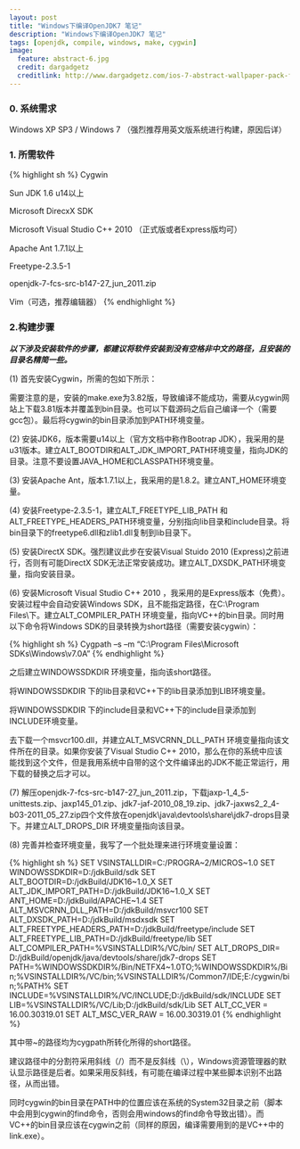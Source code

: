 ```yaml
---
layout: post
title: "Windows下编译OpenJDK7 笔记"
description: "Windows下编译OpenJDK7 笔记"
tags: [openjdk, compile, windows, make, cygwin]
image:
  feature: abstract-6.jpg
  credit: dargadgetz
  creditlink: http://www.dargadgetz.com/ios-7-abstract-wallpaper-pack-for-iphone-5-and-ipod-touch-retina/
---
```


### 0. 系统需求

Windows XP SP3 / Windows 7 （强烈推荐用英文版系统进行构建，原因后详）

### 1. 所需软件

{% highlight sh %}
Cygwin

Sun JDK 1.6 u14以上

Microsoft DirecxX SDK

Microsoft Visual Studio C++ 2010 （正式版或者Express版均可）

Apache Ant 1.7.1以上

Freetype-2.3.5-1

openjdk-7-fcs-src-b147-27_jun_2011.zip

Vim（可选，推荐编辑器）
{% endhighlight %}

### 2.构建步骤

***以下涉及安装软件的步骤，都建议将软件安装到没有空格非中文的路径，且安装的目录名精简一些。***

(1) 首先安装Cygwin，所需的包如下所示：

需要注意的是，安装的make.exe为3.82版，导致编译不能成功，需要从cygwin网站上下载3.81版本并覆盖到bin目录。也可以下载源码之后自己编译一个（需要gcc包）。最后将cygwin的bin目录添加到PATH环境变量。
 
(2) 安装JDK6，版本需要u14以上（官方文档中称作Bootrap JDK），我采用的是u31版本。建立ALT_BOOTDIR和ALT_JDK_IMPORT_PATH环境变量，指向JDK的目录。注意不要设置JAVA_HOME和CLASSPATH环境变量。
 
(3) 安装Apache Ant，版本1.7.1以上，我采用的是1.8.2。建立ANT_HOME环境变量。
 
(4) 安装Freetype-2.3.5-1，建立ALT_FREETYPE_LIB_PATH 和ALT_FREETYPE_HEADERS_PATH环境变量，分别指向lib目录和include目录。将bin目录下的freetype6.dll和zlib1.dll复制到lib目录下。
 
(5) 安装DirectX SDK。强烈建议此步在安装Visual Stuido 2010 (Express)之前进行，否则有可能DirectX SDK无法正常安装成功。建立ALT_DXSDK_PATH环境变量，指向安装目录。
 
(6) 安装Microsoft Visual Studio C++ 2010 ，我采用的是Express版本（免费）。安装过程中会自动安装Windows SDK，且不能指定路径，在C:\Program Files\下。建立ALT_COMPILER_PATH 环境变量，指向VC++的bin目录。同时用以下命令将Windows SDK的目录转换为short路径（需要安装cygwin）：

{% highlight sh %}
Cygpath –s –m “C:\Program Files\Microsoft SDKs\Windows\v7.0A”
{% endhighlight %}

之后建立WINDOWSSDKDIR 环境变量，指向该short路径。

将WINDOWSSDKDIR 下的lib目录和VC++下的lib目录添加到LIB环境变量。

将WINDOWSSDKDIR 下的include目录和VC++下的include目录添加到INCLUDE环境变量。

去下载一个msvcr100.dll，并建立ALT_MSVCRNN_DLL_PATH 环境变量指向该文件所在的目录。如果你安装了Visual Studio C++ 2010，那么在你的系统中应该能找到这个文件，但是我用系统中自带的这个文件编译出的JDK不能正常运行，用下载的替换之后才可以。
 
(7) 解压openjdk-7-fcs-src-b147-27_jun_2011.zip，下载jaxp-1_4_5-unittests.zip、jaxp145_01.zip、jdk7-jaf-2010_08_19.zip、jdk7-jaxws2_2_4-b03-2011_05_27.zip四个文件放在openjdk\java\devtools\share\jdk7-drops目录下。并建立ALT_DROPS_DIR 环境变量指向该目录。

(8) 完善并检查环境变量，我写了一个批处理来进行环境变量设置：

{% highlight sh %}
SET VSINSTALLDIR=C:/PROGRA~2/MICROS~1.0
SET WINDOWSSDKDIR=D:/jdkBuild/sdk
SET ALT_BOOTDIR=D:/jdkBuild/JDK16~1.0_X
SET ALT_JDK_IMPORT_PATH=D:/jdkBuild/JDK16~1.0_X
SET ANT_HOME=D:/jdkBuild/APACHE~1.4
SET ALT_MSVCRNN_DLL_PATH=D:/jdkBuild/msvcr100
SET ALT_DXSDK_PATH=D:/jdkBuild/msdxsdk
SET ALT_FREETYPE_HEADERS_PATH=D:/jdkBuild/freetype/include
SET ALT_FREETYPE_LIB_PATH=D:/jdkBuild/freetype/lib
SET ALT_COMPILER_PATH=%VSINSTALLDIR%/VC/bin/
SET ALT_DROPS_DIR= D:/jdkBuild/openjdk/java/devtools/share/jdk7-drops
SET PATH=%WINDOWSSDKDIR%/Bin/NETFX4~1.0TO;%WINDOWSSDKDIR%/Bin;%VSINSTALLDIR%/VC/bin;%VSINSTALLDIR%/Common7/IDE;E:/cygwin/bin;%PATH%
SET INCLUDE=%VSINSTALLDIR%/VC/INCLUDE;D:/jdkBuild/sdk/INCLUDE
SET LIB=%VSINSTALLDIR%/VC/Lib;D:/jdkBuild/sdk/Lib
SET ALT_CC_VER = 16.00.30319.01
SET ALT_MSC_VER_RAW = 16.00.30319.01
{% endhighlight %}

其中带~的路径均为cygpath所转化所得的short路径。

建议路径中的分割符采用斜线（/）而不是反斜线（\），Windows资源管理器的默认显示路径是后者。如果采用反斜线，有可能在编译过程中某些脚本识别不出路径，从而出错。

同时cygwin的bin目录在PATH中的位置应该在系统的System32目录之前（脚本中会用到cygwin的find命令，否则会用windows的find命令导致出错）。而VC++的bin目录应该在cygwin之前（同样的原因，编译需要用到的是VC++中的link.exe）。
 

